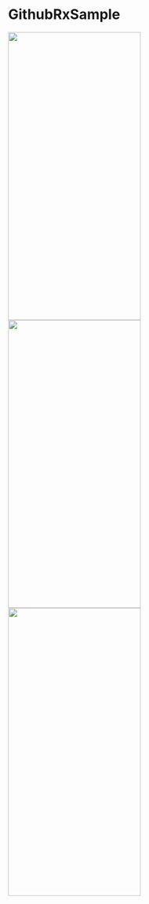 # GithubRxSample

<img src="https://i.ibb.co/T0W4pRv/Simulator-Screen-Shot-i-Phone-12-Pro-Max-2021-02-19-at-18-43-10.png" width="270" height="585"/>  <img src="https://i.ibb.co/X2kwG9N/Simulator-Screen-Shot-i-Phone-12-Pro-Max-2021-02-19-at-18-43-15.png" width="270" height="585"/>  <img src="https://i.ibb.co/TMgKSrn/Simulator-Screen-Shot-i-Phone-12-Pro-Max-2021-02-19-at-18-43-26.png" width="270" height="585"/>
